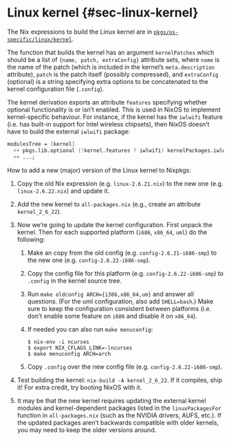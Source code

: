 # Linux kernel {#sec-linux-kernel}

The Nix expressions to build the Linux kernel are in [`pkgs/os-specific/linux/kernel`](https://github.com/NixOS/nixpkgs/blob/master/pkgs/os-specific/linux/kernel).

The function that builds the kernel has an argument `kernelPatches` which should be a list of `{name, patch, extraConfig}` attribute sets, where `name` is the name of the patch (which is included in the kernel’s `meta.description` attribute), `patch` is the patch itself (possibly compressed), and `extraConfig` (optional) is a string specifying extra options to be concatenated to the kernel configuration file (`.config`).

The kernel derivation exports an attribute `features` specifying whether optional functionality is or isn’t enabled. This is used in NixOS to implement kernel-specific behaviour. For instance, if the kernel has the `iwlwifi` feature (i.e. has built-in support for Intel wireless chipsets), then NixOS doesn’t have to build the external `iwlwifi` package:

```nix
modulesTree = [kernel]
  ++ pkgs.lib.optional (!kernel.features ? iwlwifi) kernelPackages.iwlwifi
  ++ ...;
```

How to add a new (major) version of the Linux kernel to Nixpkgs:

1.  Copy the old Nix expression (e.g. `linux-2.6.21.nix`) to the new one (e.g. `linux-2.6.22.nix`) and update it.

2.  Add the new kernel to `all-packages.nix` (e.g., create an attribute `kernel_2_6_22`).

3.  Now we’re going to update the kernel configuration. First unpack the kernel. Then for each supported platform (`i686`, `x86_64`, `uml`) do the following:

    1.  Make an copy from the old config (e.g. `config-2.6.21-i686-smp`) to the new one (e.g. `config-2.6.22-i686-smp`).

    2.  Copy the config file for this platform (e.g. `config-2.6.22-i686-smp`) to `.config` in the kernel source tree.

    3.  Run `make oldconfig ARCH={i386,x86_64,um}` and answer all questions. (For the uml configuration, also add `SHELL=bash`.) Make sure to keep the configuration consistent between platforms (i.e. don’t enable some feature on `i686` and disable it on `x86_64`).

    4.  If needed you can also run `make menuconfig`:
    
        ```ShellSession
        $ nix-env -i ncurses
        $ export NIX_CFLAGS_LINK=-lncurses
        $ make menuconfig ARCH=arch
        ```

    5.  Copy `.config` over the new config file (e.g. `config-2.6.22-i686-smp`).

4.  Test building the kernel: `nix-build -A kernel_2_6_22`. If it compiles, ship it! For extra credit, try booting NixOS with it.

5.  It may be that the new kernel requires updating the external kernel modules and kernel-dependent packages listed in the `linuxPackagesFor` function in `all-packages.nix` (such as the NVIDIA drivers, AUFS, etc.). If the updated packages aren’t backwards compatible with older kernels, you may need to keep the older versions around.
